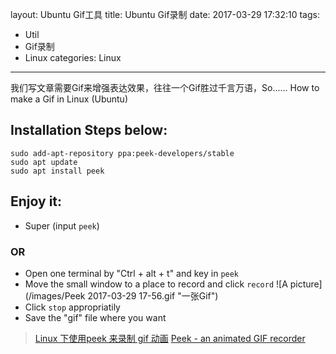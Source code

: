 layout: Ubuntu Gif工具
title: Ubuntu Gif录制
date: 2017-03-29 17:32:10
tags:
- Util
- Gif录制
- Linux
categories: Linux
---
我们写文章需要Gif来增强表达效果，往往一个Gif胜过千言万语，So...... How to make a Gif in Linux (Ubuntu)

## Installation Steps below:
```
sudo add-apt-repository ppa:peek-developers/stable
sudo apt update
sudo apt install peek
```

## Enjoy it:
* Super (input `peek`) 
### OR
* Open one terminal by "Ctrl + alt + t" and key in `peek`
* Move the small window to a place to record and click `record`
![A picture](/images/Peek 2017-03-29 17-56.gif "一张Gif")
* Click `stop` appropriatily
* Save the "gif" file where you want

>[Linux 下使用peek 来录制 gif 动画](http://www.imooc.com/article/13031)
[Peek - an animated GIF recorder](https://github.com/phw/peek#installation)



